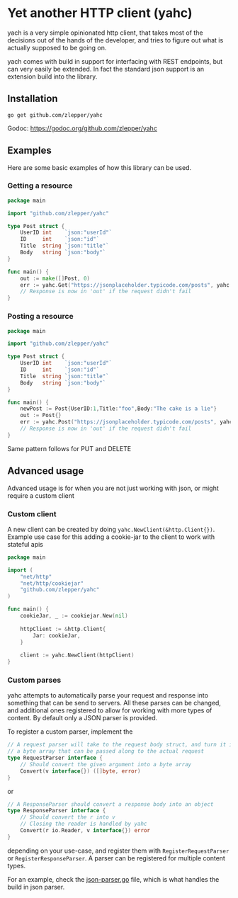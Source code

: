 # Yet another HTTP client (yahc)

yach is a very simple opinionated http client, that takes most of the decisions 
out of the hands of the developer, and tries to figure out what is actually 
supposed to be going on. 

yach comes with build in support for interfacing with REST endpoints, but can 
very easily be extended. In fact the standard json support is an extension 
build into the library. 

## Installation

```
go get github.com/zlepper/yahc
```

Godoc: https://godoc.org/github.com/zlepper/yahc

## Examples
Here are some basic examples of how this library can be used. 

### Getting a resource
```go
package main

import "github.com/zlepper/yahc"

type Post struct {
	UserID int    `json:"userId"`
	ID     int    `json:"id"`
	Title  string `json:"title"`
	Body   string `json:"body"`
}

func main() {
	out := make([]Post, 0)
	err := yahc.Get("https://jsonplaceholder.typicode.com/posts", yahc.NoOptions, &out)
	// Response is now in 'out' if the request didn't fail
}
```

### Posting a resource
```go
package main

import "github.com/zlepper/yahc"

type Post struct {
	UserID int    `json:"userId"`
	ID     int    `json:"id"`
	Title  string `json:"title"`
	Body   string `json:"body"`
}

func main() {
	newPost := Post{UserID:1,Title:"foo",Body:"The cake is a lie"}
	out := Post{}
	err := yahc.Post("https://jsonplaceholder.typicode.com/posts", yahc.NoOptions, newPost, &out)
	// Response is now in 'out' if the request didn't fail
}
```

Same pattern follows for PUT and DELETE

## Advanced usage
Advanced usage is for when you are not just working with json, or might require a custom client

### Custom client
A new client can be created by doing `yahc.NewClient(&http.Client{})`. 
Example use case for this adding a cookie-jar to the client to work
with stateful apis

```go
package main

import (
    "net/http"
    "net/http/cookiejar"
    "github.com/zlepper/yahc"
)

func main() {
    cookieJar, _ := cookiejar.New(nil)
    
    httpClient := &http.Client{
        Jar: cookieJar,
    }
    
    client := yahc.NewClient(httpClient)
}
```

### Custom parses
yahc attempts to automatically parse your request and response into 
something that can be send to servers. All these parses can be changed, 
and additional ones registered to allow for working with more types of
content. By default only a JSON parser is provided.

To register a custom parser, implement the 
```go
// A request parser will take to the request body struct, and turn it into
// a byte array that can be passed along to the actual request
type RequestParser interface {
	// Should convert the given argument into a byte array
	Convert(v interface{}) ([]byte, error)
}
```

or 
```go
// A ResponseParser should convert a response body into an object
type ResponseParser interface {
	// Should convert the r into v
	// Closing the reader is handled by yahc
	Convert(r io.Reader, v interface{}) error
}
```

depending on your use-case, and register them with 
`RegisterRequestParser` or `RegisterResponseParser`. 
A parser can be registered for multiple content types. 

For an example, check the [json-parser.go](json-parser.go) file,
which is what handles the build in json parser.
